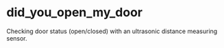 # did_you_open_my_door
Checking door status (open/closed) with an ultrasonic distance measuring sensor.
